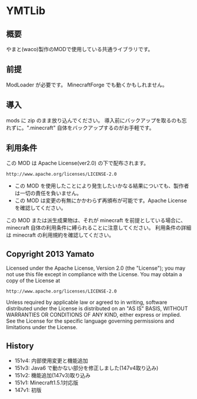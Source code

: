 YMTLib
====================

## 概要

やまと(waco)製作のMODで使用している共通ライブラリです。


## 前提

ModLoader が必要です。
MinecraftForge でも動くかもしれません。


## 導入

mods に zip のまま放り込んでください。
導入前にバックアップを取るのも忘れずに。".minecraft" 自体をバックアップするのがお手軽です。


## 利用条件

この MOD は Apache License(ver2.0) の下で配布されます。

    http://www.apache.org/licenses/LICENSE-2.0

- この MOD を使用したことにより発生したいかなる結果についても、製作者は一切の責任を負いません。
- この MOD は変更の有無にかかわらず再頒布が可能です。Apache License を確認してください。

この MOD または派生成果物は、それが minecraft を前提としている場合に、
minecraft 自体の利用条件に縛られることに注意してください。
利用条件の詳細は minecraft の利用規約を確認してください。


## Copyright 2013 Yamato

Licensed under the Apache License, Version 2.0 (the "License");
you may not use this file except in compliance with the License.
You may obtain a copy of the License at

    http://www.apache.org/licenses/LICENSE-2.0

Unless required by applicable law or agreed to in writing, software
distributed under the License is distributed on an "AS IS" BASIS,
WITHOUT WARRANTIES OR CONDITIONS OF ANY KIND, either express or implied.
See the License for the specific language governing permissions and
limitations under the License.


## History

- 151v4: 内部使用変更と機能追加
- 151v3: Java6 で動かない部分を修正しました(147v4取り込み)
- 151v2: 機能追加(147v3)取り込み
- 151v1: Minecraft1.5.1対応版
- 147v1: 初版

